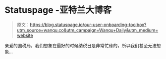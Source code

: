 # Statuspage -亚特兰大博客

> 原文：<https://blog.statuspage.io/our-user-onboarding-toolbox?utm_source=wanqu.co&utm_campaign=Wanqu+Daily&utm_medium=website>

亲爱的国税局，我们想象在最好的时候纳税日是非常忙碌的，所以我们甚至无法想象...
